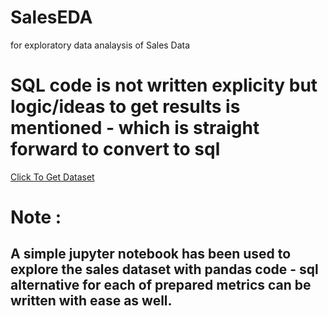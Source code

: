 # SalesEDA
for exploratory data analaysis of Sales Data


# SQL code is not written explicity but logic/ideas to get results is mentioned - which is straight forward to convert to sql

[Click To Get Dataset](https://incubytein-my.sharepoint.com/:x:/g/personal/akash_incubyte_co/EWbzbiLBCxNHogEQHUF0i7MBkK-86jKetzVDT4t0d-wZog?rtime=WOgWRhRB3Ug)


# Note : 

## A simple jupyter notebook has been used to explore the sales dataset with pandas code - sql alternative for each of prepared metrics can be written with ease as well.
